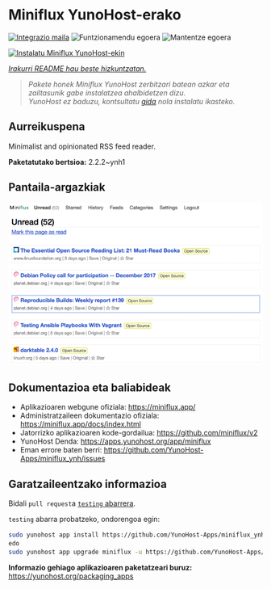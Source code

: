 <!--
Ohart ongi: README hau automatikoki sortu da <https://github.com/YunoHost/apps/tree/master/tools/readme_generator>ri esker
EZ editatu eskuz.
-->

# Miniflux YunoHost-erako

[![Integrazio maila](https://dash.yunohost.org/integration/miniflux.svg)](https://ci-apps.yunohost.org/ci/apps/miniflux/) ![Funtzionamendu egoera](https://ci-apps.yunohost.org/ci/badges/miniflux.status.svg) ![Mantentze egoera](https://ci-apps.yunohost.org/ci/badges/miniflux.maintain.svg)

[![Instalatu Miniflux YunoHost-ekin](https://install-app.yunohost.org/install-with-yunohost.svg)](https://install-app.yunohost.org/?app=miniflux)

*[Irakurri README hau beste hizkuntzatan.](./ALL_README.md)*

> *Pakete honek Miniflux YunoHost zerbitzari batean azkar eta zailtasunik gabe instalatzea ahalbidetzen dizu.*  
> *YunoHost ez baduzu, kontsultatu [gida](https://yunohost.org/install) nola instalatu ikasteko.*

## Aurreikuspena

Minimalist and opinionated RSS feed reader.

**Paketatutako bertsioa:** 2.2.2~ynh1

## Pantaila-argazkiak

![Miniflux(r)en pantaila-argazkia](./doc/screenshots/overview.png)

## Dokumentazioa eta baliabideak

- Aplikazioaren webgune ofiziala: <https://miniflux.app/>
- Administratzaileen dokumentazio ofiziala: <https://miniflux.app/docs/index.html>
- Jatorrizko aplikazioaren kode-gordailua: <https://github.com/miniflux/v2>
- YunoHost Denda: <https://apps.yunohost.org/app/miniflux>
- Eman errore baten berri: <https://github.com/YunoHost-Apps/miniflux_ynh/issues>

## Garatzaileentzako informazioa

Bidali `pull request`a [`testing` abarrera](https://github.com/YunoHost-Apps/miniflux_ynh/tree/testing).

`testing` abarra probatzeko, ondorengoa egin:

```bash
sudo yunohost app install https://github.com/YunoHost-Apps/miniflux_ynh/tree/testing --debug
edo
sudo yunohost app upgrade miniflux -u https://github.com/YunoHost-Apps/miniflux_ynh/tree/testing --debug
```

**Informazio gehiago aplikazioaren paketatzeari buruz:** <https://yunohost.org/packaging_apps>

